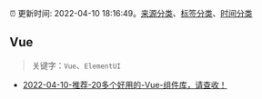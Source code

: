:alarm_clock: 更新时间: 2022-04-10 18:16:49。[来源分类](../README.md)、[标签分类](../TAGS.md)、[时间分类](../TIMELINE.md)

## Vue


> 关键字：`Vue`、`ElementUI`



- [2022-04-10-推荐-20多个好用的-Vue-组件库，请查收！](https://toutiao.io/k/sskayyw) 